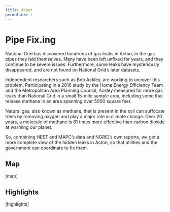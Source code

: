 ```yaml
---
title: About
permalink: /
---
```

# Pipe Fix.ing

National Grid has discovered hundreds of gas leaks in Acton, in the gas pipes they laid themselves. Many have been left unfixed for years, and they continue to be severe issues. Furthermore, some leaks have mysteriously disappeared, and are not found on National Grid’s later datasets.

Independent researchers such as Bob Ackley, are working to uncover this problem. Participating in a 2016 study by the Home Energy Efficiency Team and the Metropolitan Area Planning Council, Ackley measured far more gas leaks than National Grid in a small 15-mile sample area, including some that release methane in an area spanning over 5000 square feet.

Natural gas, also known as methane, that is present in the soil can suffocate trees by removing oxygen and play a major role in climate change. Over 20 years, a molecule of methane is 81 times more effective than carbon dioxide at warming our planet.

So, combining HEET and MAPC’s data and NGRID’s own reports, we get a more complete view of the hidden leaks in Acton, so that utilities and the government can coordinate to fix them.

## Map

[map]

## Highlights

[highlights]
